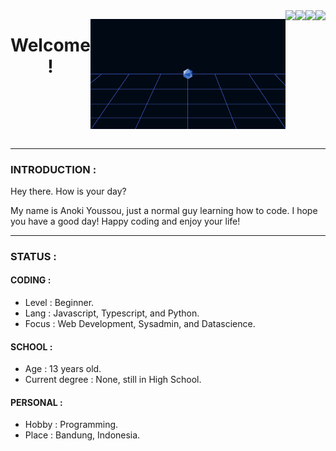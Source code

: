 <div style="display : flex ; justify-content : center ;" align="center">

# Welcome !

----

![banner](/banner.png)
  
----
  
<!--GITHUB-->
<a href="https://www.github.com/anokidev">
<img src="https://img.shields.io/github/followers/anokidev?color=black&label=GITHUB&logo=github&style=for-the-badge"/>
</a>

<!--YOUTUBE-->
<a href="https://www.youtube.com/channel/UCRPOp9IYKKzI8S4KLIyqYfw">
  <img src="https://img.shields.io/youtube/channel/subscribers/UCRPOp9IYKKzI8S4KLIyqYfw?color=red&label=YOUTUBE&logo=youtube&logoColor=red&style=for-the-badge"/>
</a>
  
<!--TWITTER-->
<a href="https://twitter.com/anokidev">
<img src="https://img.shields.io/twitter/follow/anokidev?color=blue&label=Twitter&logo=Twitter&style=for-the-badge"/>
</a>

<!--REDDIT-->
<a href="https://www.reddit.com/user/Anoki-Youssou">
<img src="https://img.shields.io/reddit/user-karma/combined/Anoki-Youssou?color=red&label=reddit&logo=reddit&style=for-the-badge"/>
</a>
  
</div>

----

### INTRODUCTION :

Hey there. How is your day?

My name is Anoki Youssou, just a normal guy learning how to code.
I hope you have a good day! Happy coding and enjoy your life!

----

### STATUS :

#### CODING :

- Level : Beginner.
- Lang : Javascript, Typescript, and Python.
- Focus : Web Development, Sysadmin, and Datascience.

#### SCHOOL : 

- Age : 13 years old.
- Current degree : None, still in High School.

#### PERSONAL :

- Hobby : Programming.
- Place : Bandung, Indonesia.
